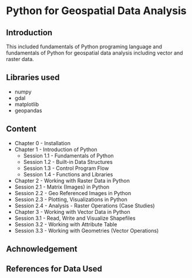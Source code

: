 # Python for Geospatial Data Analysis

## Introduction

This included fundamentals of Python programing language and fundamentals of Python for geospatial data analysis including vector and raster data.

## Libraries used

* numpy
* gdal
* matplotlib
* geopandas

## Content
* Chapter 0 - Installation
* Chapter 1 - Introduction of Python
  * Session 1.1 - Fundamentals of Python
  * Session 1.2 - Built-in Data Structures
  * Session 1.3 - Control Program Flow
  * Session 1.4 - Functions and Libraries
* Chapter 2 - Working with Raster Data in Python
 * Session 2.1 - Matrix (Images) in Python
 * Session 2.2 - Geo Referenced Images in Python
 * Session 2.3 - Plotting, Visualizations in Python
 * Session 2.4 - Analysis - Raster Operations (Case Studies)
* Chapter 3 - Working with Vector Data in Python
 * Session 3.1 - Read, Write and Visualize Shapefiles
 * Session 3.2 - Working with Attribute Table
 * Session 3.3 - Working with Geometries (Vector Operations)

## Achnowledgement

## References for Data Used
